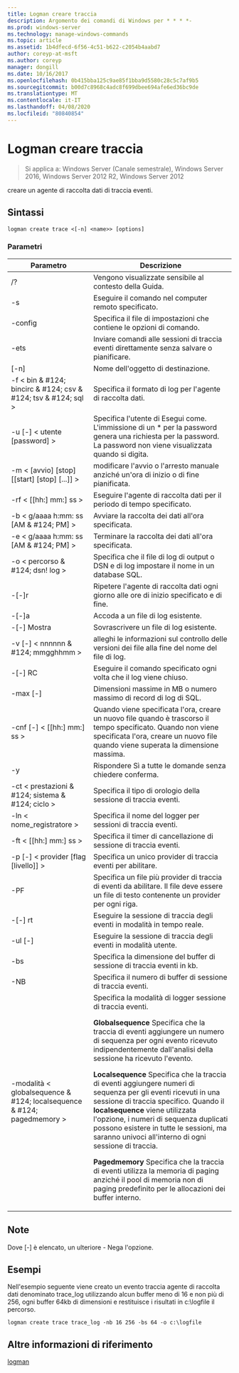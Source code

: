 ```yaml
---
title: Logman creare traccia
description: Argomento dei comandi di Windows per * * * *-
ms.prod: windows-server
ms.technology: manage-windows-commands
ms.topic: article
ms.assetid: 1b4dfecd-6f56-4c51-b622-c2054b4aabd7
author: coreyp-at-msft
ms.author: coreyp
manager: dongill
ms.date: 10/16/2017
ms.openlocfilehash: 0b415bba125c9ae85f1bba9d5580c28c5c7af9b5
ms.sourcegitcommit: b00d7c8968c4adc8f699dbee694afe6ed36bc9de
ms.translationtype: MT
ms.contentlocale: it-IT
ms.lasthandoff: 04/08/2020
ms.locfileid: "80840854"
---
```

# <a name="logman-create-trace"></a>Logman creare traccia

>Si applica a: Windows Server (Canale semestrale), Windows Server 2016, Windows Server 2012 R2, Windows Server 2012

creare un agente di raccolta dati di traccia eventi.  

## <a name="syntax"></a>Sintassi  
```  
logman create trace <[-n] <name>> [options]  
```  
### <a name="parameters"></a>Parametri  

|                         Parametro                          |                                                                                                                                                                                                                                                                                                                                Descrizione                                                                                                                                                                                                                                                                                                                                |
|------------------------------------------------------------|---------------------------------------------------------------------------------------------------------------------------------------------------------------------------------------------------------------------------------------------------------------------------------------------------------------------------------------------------------------------------------------------------------------------------------------------------------------------------------------------------------------------------------------------------------------------------------------------------------------------------------------------------------------------------|
|                             /?                             |                                                                                                                                                                                                                                                                                                                     Vengono visualizzate sensibile al contesto della Guida.                                                                                                                                                                                                                                                                                                                      |
|                     -s <computer name>                     |                                                                                                                                                                                                                                                                                                           Eseguire il comando nel computer remoto specificato.                                                                                                                                                                                                                                                                                                           |
|                      -config <value>                       |                                                                                                                                                                                                                                                                                                          Specifica il file di impostazioni che contiene le opzioni di comando.                                                                                                                                                                                                                                                                                                          |
|                            -ets                            |                                                                                                                                                                                                                                                                                               Inviare comandi alle sessioni di traccia eventi direttamente senza salvare o pianificare.                                                                                                                                                                                                                                                                                                |
|                        [-n] <name>                         |                                                                                                                                                                                                                                                                                                                        Nome dell'oggetto di destinazione.                                                                                                                                                                                                                                                                                                                         |
|      -f < bin & #124; bincirc & #124; csv & #124; tsv & #124; sql >      |                                                                                                                                                                                                                                                                                                             Specifica il formato di log per l'agente di raccolta dati.                                                                                                                                                                                                                                                                                                              |
|                  -u [-] < utente [password] >                   |                                                                                                                                                                                                                                                  Specifica l'utente di Esegui come. L'immissione di un \* per la password genera una richiesta per la password. La password non viene visualizzata quando si digita.                                                                                                                                                                                                                                                  |
|         -m < [avvio] [stop] [[start] [stop] [...]] >         |                                                                                                                                                                                                                                                                                                 modificare l'avvio o l'arresto manuale anziché un'ora di inizio o di fine pianificata.                                                                                                                                                                                                                                                                                                  |
|                     -rf < [[hh:] mm:] ss >                     |                                                                                                                                                                                                                                                                                                         Eseguire l'agente di raccolta dati per il periodo di tempo specificato.                                                                                                                                                                                                                                                                                                          |
|             -b < g/aaaa h:mm: ss [AM & #124; PM] >              |                                                                                                                                                                                                                                                                                                               Avviare la raccolta dei dati all'ora specificata.                                                                                                                                                                                                                                                                                                                |
|             -e < g/aaaa h:mm: ss [AM & #124; PM] >              |                                                                                                                                                                                                                                                                                                                Terminare la raccolta dei dati all'ora specificata.                                                                                                                                                                                                                                                                                                                 |
|                   -o < percorso & #124; dsn! log >                   |                                                                                                                                                                                                                                                                                               Specifica che il file di log di output o DSN e di log impostare il nome in un database SQL.                                                                                                                                                                                                                                                                                                |
|                           -[-]r                            |                                                                                                                                                                                                                                                                                                   Ripetere l'agente di raccolta dati ogni giorno alle ore di inizio specificato e di fine.                                                                                                                                                                                                                                                                                                   |
|                           -[-]a                            |                                                                                                                                                                                                                                                                                                                      Accoda a un file di log esistente.                                                                                                                                                                                                                                                                                                                      |
|                           -[-] Mostra                           |                                                                                                                                                                                                                                                                                                                      Sovrascrivere un file di log esistente.                                                                                                                                                                                                                                                                                                                      |
|                -v [-] < nnnnnn & #124; mmgghhmm >                |                                                                                                                                                                                                                                                                                                    alleghi le informazioni sul controllo delle versioni dei file alla fine del nome del file di log.                                                                                                                                                                                                                                                                                                    |
|                       -[-] RC <task>                        |                                                                                                                                                                                                                                                                                                          Eseguire il comando specificato ogni volta che il log viene chiuso.                                                                                                                                                                                                                                                                                                           |
|                      -max [-] <value>                       |                                                                                                                                                                                                                                                                                                  Dimensioni massime in MB o numero massimo di record di log di SQL.                                                                                                                                                                                                                                                                                                   |
|                   -cnf [-] < [[hh:] mm:] ss >                   |                                                                                                                                                                                                                                                      Quando viene specificata l'ora, creare un nuovo file quando è trascorso il tempo specificato. Quando non viene specificata l'ora, creare un nuovo file quando viene superata la dimensione massima.                                                                                                                                                                                                                                                      |
|                             -y                             |                                                                                                                                                                                                                                                                                                              Rispondere Sì a tutte le domande senza chiedere conferma.                                                                                                                                                                                                                                                                                                               |
|             -ct < prestazioni & #124; sistema & #124; ciclo >              |                                                                                                                                                                                                                                                                                                               Specifica il tipo di orologio della sessione di traccia eventi.                                                                                                                                                                                                                                                                                                               |
|                     -ln < nome_registratore >                      |                                                                                                                                                                                                                                                                                                            Specifica il nome del logger per sessioni di traccia eventi.                                                                                                                                                                                                                                                                                                            |
|                     -ft < [[hh:] mm:] ss >                     |                                                                                                                                                                                                                                                                                                              Specifica il timer di cancellazione di sessione di traccia eventi.                                                                                                                                                                                                                                                                                                               |
|              -p [-] < provider [flag [livello]] >              |                                                                                                                                                                                                                                                                                                            Specifica un unico provider di traccia eventi per abilitare.                                                                                                                                                                                                                                                                                                             |
|                       -PF <filename>                       |                                                                                                                                                                                                                                                                    Specifica un file più provider di traccia di eventi da abilitare. Il file deve essere un file di testo contenente un provider per ogni riga.                                                                                                                                                                                                                                                                    |
|                           -[-] rt                           |                                                                                                                                                                                                                                                                                                              Eseguire la sessione di traccia degli eventi in modalità in tempo reale.                                                                                                                                                                                                                                                                                                               |
|                           -ul [-]                           |                                                                                                                                                                                                                                                                                                                 Eseguire la sessione di traccia degli eventi in modalità utente.                                                                                                                                                                                                                                                                                                                 |
|                        -bs <value>                         |                                                                                                                                                                                                                                                                                                           Specifica la dimensione del buffer di sessione di traccia eventi in kb.                                                                                                                                                                                                                                                                                                            |
|                       -NB <min max>                        |                                                                                                                                                                                                                                                                                                           Specifica il numero di buffer di sessione di traccia eventi.                                                                                                                                                                                                                                                                                                            |
| -modalità < globalsequence & #124; localsequence & #124; pagedmemory > | Specifica la modalità di logger sessione di traccia eventi.<p>**Globalsequence** Specifica che la traccia di eventi aggiungere un numero di sequenza per ogni evento ricevuto indipendentemente dall'analisi della sessione ha ricevuto l'evento.<p>**Localsequence** Specifica che la traccia di eventi aggiungere numeri di sequenza per gli eventi ricevuti in una sessione di traccia specifico. Quando il **localsequence** viene utilizzata l'opzione, i numeri di sequenza duplicati possono esistere in tutte le sessioni, ma saranno univoci all'interno di ogni sessione di traccia.<p>**Pagedmemory** Specifica che la traccia di eventi utilizza la memoria di paging anziché il pool di memoria non di paging predefinito per le allocazioni dei buffer interno. |

## <a name="remarks"></a>Note  
Dove [-] è elencato, un ulteriore - Nega l'opzione.  
## <a name="examples"></a><a name=BKMK_examples></a>Esempi  
Nell'esempio seguente viene creato un evento traccia agente di raccolta dati denominato trace_log utilizzando alcun buffer meno di 16 e non più di 256, ogni buffer 64kb di dimensioni e restituisce i risultati in c:\logfile il percorso.  
```  
logman create trace trace_log -nb 16 256 -bs 64 -o c:\logfile  
```  
## <a name="additional-references"></a>Altre informazioni di riferimento  
[logman](logman.md)  
